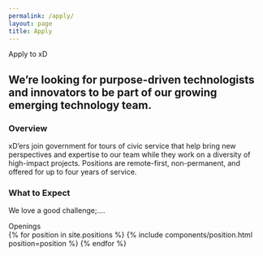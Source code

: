 ```yaml
---
permalink: /apply/
layout: page
title: Apply
---
```

<section class="apply-overview">
  <div class="grid-container">
    <div class="section-breadcrumb">Apply to xD</div>
    <h2>
      We’re looking for purpose-driven technologists and innovators to be part
      of our growing emerging technology team.
    </h2>
    <div class="grid-row grid-gap-lg">
      <div class="tablet:grid-col-6">
        <h3>Overview</h3>
        <p>
          xD’ers join government for tours of civic service that help bring new
          perspectives and expertise to our team while they work on a diversity
          of high-impact projects. Positions are remote-first, non-permanent, and
          offered for up to four years of service.
        </p>
      </div>
      <div class="tablet:grid-col-6">
        <h3>What to Expect</h3>
        <p>
          We love a good challenge;....
        </p>
      </div>
    </div>
  </div>
</section>
<section class="apply-openings">
  <div class="grid-container">
    <div class="section-breadcrumb">Openings</div>
    <div class="grid-row">
      {% for position in site.positions %}
        {% include components/position.html position=position %}
      {% endfor %}
    </div>
  </div>
</section>
